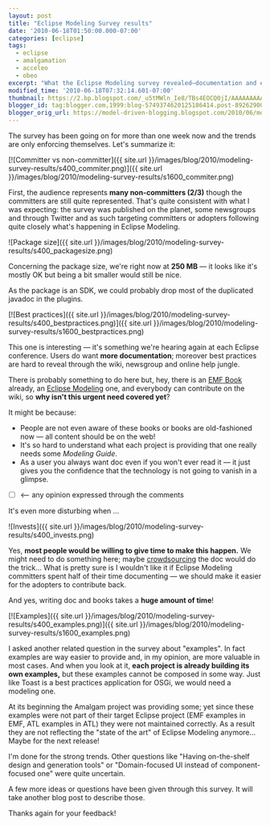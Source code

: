 ```yaml
---
layout: post
title: "Eclipse Modeling Survey results"
date: '2010-06-18T01:50:00.000-07:00'
categories: [eclipse]
tags:
  - eclipse
  - amalgamation
  - acceleo
  - obeo
excerpt: "What the Eclipse Modeling survey revealed—documentation and examples top the list, plus size trade‑offs and ideas to crowdsource improvements."
modified_time: '2010-06-18T07:32:14.601-07:00'
thumbnail: https://2.bp.blogspot.com/_u5tMWln_Ie8/TBs4EOCQ0jI/AAAAAAAAATY/iuvwfIcGfR4/s72-c/commiter.png
blogger_id: tag:blogger.com,1999:blog-5749374620125186414.post-89262900413695265
blogger_orig_url: https://model-driven-blogging.blogspot.com/2010/06/modeling-survey-results.html
---
```


The survey has been going on for more than one week now and the trends are only enforcing themselves. Let's summarize it:

[![Committer vs non-committer]({{ site.url }}/images/blog/2010/modeling-survey-results/s400_commiter.png)]({{ site.url }}/images/blog/2010/modeling-survey-results/s1600_commiter.png)

First, the audience represents **many non-committers (2/3)** though the committers are still quite represented. That's quite consistent with what I was expecting: the survey was published on the planet, some newsgroups and through Twitter and as such targeting committers or adopters following quite closely what's happening in Eclipse Modeling.

![Package size]({{ site.url }}/images/blog/2010/modeling-survey-results/s400_packagesize.png)

Concerning the package size, we're right now at **250 MB** — it looks like it's mostly OK but being a bit smaller would still be nice.

As the package is an SDK, we could probably drop most of the duplicated javadoc in the plugins.

[![Best practices]({{ site.url }}/images/blog/2010/modeling-survey-results/s400_bestpractices.png)]({{ site.url }}/images/blog/2010/modeling-survey-results/s1600_bestpractices.png)

This one is interesting — it's something we're hearing again at each Eclipse conference. Users do want **more documentation**; moreover best practices are hard to reveal through the wiki, newsgroup and online help jungle.

There is probably something to do here but, hey, there is an [EMF Book](https://www.informit.com/store/product.aspx?isbn=9780321331885) already, an [Eclipse Modeling](https://www.informit.com/store/product.aspx?isbn=0321580540) one, and everybody can contribute on the wiki, so **why isn't this urgent need covered yet**?

It might be because:

- People are not even aware of these books or books are old-fashioned now — all content should be on the web!
- It's so hard to understand what each project is providing that one really needs some _Modeling Guide_.
- As a user you always want doc even if you won't ever read it — it just gives you the confidence that the technology is not going to vanish in a glimpse.
- [ ] <— any opinion expressed through the comments

It's even more disturbing when ...

![Invests]({{ site.url }}/images/blog/2010/modeling-survey-results/s400_invests.png)

Yes, **most people would be willing to give time to make this happen.** We might need to do something here; maybe [crowdsourcing](https://wiki.eclipse.org/DocumentationGuidelines/CrowdSourcingExample) the doc would do the trick... What is pretty sure is I wouldn't like it if Eclipse Modeling committers spent half of their time documenting — we should make it easier for the adopters to contribute back.

And yes, writing doc and books takes a **huge amount of time**!

[![Examples]({{ site.url }}/images/blog/2010/modeling-survey-results/s400_examples.png)]({{ site.url }}/images/blog/2010/modeling-survey-results/s1600_examples.png)

I asked another related question in the survey about "examples". In fact examples are way easier to provide and, in my opinion, are more valuable in most cases. And when you look at it, **each project is already building its own examples,** but these examples cannot be composed in some way. Just like Toast is a best practices application for OSGi, we would need a modeling one.

At its beginning the Amalgam project was providing some; yet since these examples were not part of their target Eclipse project (EMF examples in EMF, ATL examples in ATL) they were not maintained correctly. As a result they are not reflecting the "state of the art" of Eclipse Modeling anymore... Maybe for the next release!

I'm done for the strong trends. Other questions like "Having on-the-shelf design and generation tools" or "Domain-focused UI instead of component-focused one" were quite uncertain.

A few more ideas or questions have been given through this survey. It will take another blog post to describe those.

Thanks again for your feedback!
